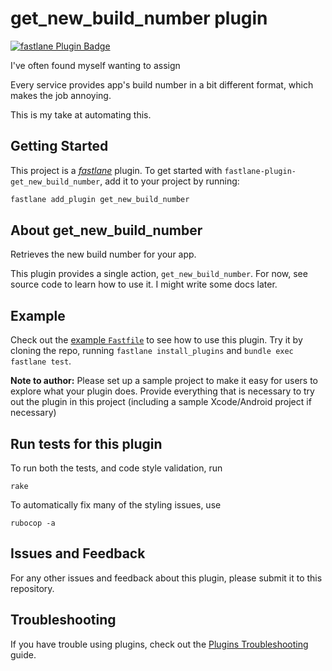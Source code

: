 # get_new_build_number plugin

[![fastlane Plugin
Badge](https://rawcdn.githack.com/fastlane/fastlane/master/fastlane/assets/plugin-badge.svg)](https://rubygems.org/gems/fastlane-plugin-get_new_build_number)

I've often found myself wanting to assign

Every service provides app's build number in a bit different format, which makes
the job annoying.

This is my take at automating this.

## Getting Started

This project is a [_fastlane_](https://github.com/fastlane/fastlane) plugin. To
get started with `fastlane-plugin-get_new_build_number`, add it to your project
by running:

```bash
fastlane add_plugin get_new_build_number
```

## About get_new_build_number

Retrieves the new build number for your app.

This plugin provides a single action, `get_new_build_number`. For now, see
source code to learn how to use it. I might write some docs later.

## Example

Check out the [example `Fastfile`](fastlane/Fastfile) to see how to use this
plugin. Try it by cloning the repo, running `fastlane install_plugins` and
`bundle exec fastlane test`.

**Note to author:** Please set up a sample project to make it easy for users to
explore what your plugin does. Provide everything that is necessary to try out
the plugin in this project (including a sample Xcode/Android project if
necessary)

## Run tests for this plugin

To run both the tests, and code style validation, run

```
rake
```

To automatically fix many of the styling issues, use

```
rubocop -a
```

## Issues and Feedback

For any other issues and feedback about this plugin, please submit it to this
repository.

## Troubleshooting

If you have trouble using plugins, check out the [Plugins
Troubleshooting](https://docs.fastlane.tools/plugins/plugins-troubleshooting/)
guide.
